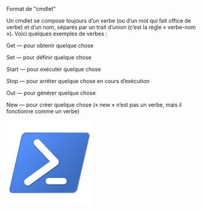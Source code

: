 Format de "cmdlet"

Un cmdlet se compose toujours d’un verbe (ou d’un mot qui fait office de verbe) et d’un nom, séparés par un trait d’union (c’est la règle « verbe-nom »). Voici quelques exemples de verbes :

Get — pour obtenir quelque chose

Set — pour définir quelque chose

Start — pour exécuter quelque chose

Stop — pour arrêter quelque chose en cours d’exécution

Out — pour générer quelque chose

New — pour créer quelque chose (« new » n’est pas un verbe, mais il fonctionne comme un verbe)

![](https://github.com/EnzoooPNT/Powershell/blob/main/IMAGE/powershell%20logo.jpg)
